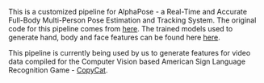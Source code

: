 This is a customized pipeline for AlphaPose - a Real-Time and Accurate Full-Body Multi-Person Pose Estimation and Tracking System. The original code for this pipeline comes from <a href=https://github.com/MVIG-SJTU/AlphaPose/tree/master>here</a>. The trained models used to generate hand, body and face features can be found here <a href=https://github.com/MVIG-SJTU/AlphaPose/tree/pytorch#installation>here</a>. 

This pipeline is currently being used by us to generate features for video data compiled for the Computer Vision based American Sign Language Recognition Game - <a href=https://gvu.gatech.edu/research/projects/copycat-helping-young-deaf-children-acquire-language-skills-using-sign-language>CopyCat</a>.
